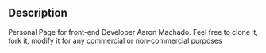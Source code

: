 ## Description
Personal Page for front-end Developer Aaron Machado. Feel free to clone it, fork it, modify it for any commercial or non-commercial purposes